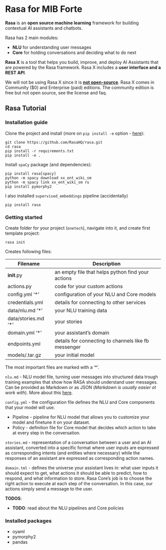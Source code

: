 # Rasa for MIB Forte

**Rasa** is an **open source machine learning** framework for building contextual AI assistants and chatbots.

Rasa has 2 main modules:
* **NLU** for understanding user messages
* **Core** for holding conversations and deciding what to do next

**Rasa X** is a tool that helps you build, improve, and deploy AI Assistants that are powered by the Rasa framework. Rasa X includes a **user interface and a REST API**.

We will not be using Rasa X since it is [**not open-source**](https://rasa.com/docs/rasa-x/0.20.1/). Rasa X comes in Community ($0) and Enterprise (paid) editions. The community edition is free but not open source, see the license and faq.

## Rasa Tutorial

### Installation guide

Clone the project and install (more on `pip install -e` option - [here](https://stackoverflow.com/questions/35064426/when-would-the-e-editable-option-be-useful-with-pip-install?lq=1)):
```
git clone https://github.com/RasaHQ/rasa.git
cd rasa
pip install -r requirements.txt
pip install -e .
```

Install `spaCy` package (and dependencies):
```
pip install rasa[spacy]
python -m spacy download xx_ent_wiki_sm
python -m spacy link xx_ent_wiki_sm ru
pip install pymorphy2
```

I also installed `supervised_embeddings` pipeline (accidentally)
```
pip install rasa
```

### Getting started

Create folder for your project (`onetech`), navigate into it, and create first template project:
```
rasa init
```

Creates following files:

| Filename                  | Description                                          |
|---------------------------|------------------------------------------------------|
| __init__.py               | an empty file that helps python find your actions    |
| actions.py                | code for your custom actions                         |
| config.yml ‘*’            | configuration of your NLU and Core models            |
| credentials.yml           | details for connecting to other services             |
| data/nlu.md ‘*’           | your NLU training data                               |
| data/stories.md ‘*’       | your stories                                         |
| domain.yml ‘*’            | your assistant’s domain                              |
| endpoints.yml             | details for connecting to channels like fb messenger |
| models/<timestamp>.tar.gz | your initial model                                   |

The most important files are marked with a ‘*’.

`nlu.md` - NLU model file, turning user messages into structured data trough training examples that show how RASA should understand user messages. Can be provided as Markdown or as JSON (*Markdown is usually easier ot work with*). More about this [here](https://rasa.com/docs/rasa/nlu/training-data-format/#training-data-format).

`config.yml` - the configuration file defines the NLU and Core components that your model will use.
* Pipeline - pipeline for NLU model that allows you to customize your model and finetune it on your dataset.
* Policy - definition file for Core model that decides which action to take at every step in the conversation.

`stories.md` - representation of a conversation between a user and an AI assistant, converted into a specific format where user inputs are expressed as corresponding intents (and entities where necessary) while the responses of an assistant are expressed as corresponding action names.

`domain.tml` - defines the universe your assistant lives in: what user inputs it should expect to get, what actions it should be able to predict, how to respond, and what information to store. Rasa Core’s job is to choose the right action to execute at each step of the conversation. In this case, our actions simply send a message to the user.

**TODOS**:
* __TODO__: read about the NLU pipelines and Core policies

### Installed packages
* oyaml
* pymorphy2
* pandas
